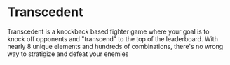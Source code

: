 # Transcedent
Transcedent is a knockback based fighter game where your goal is to knock off opponents and "transcend" to the top of the leaderboard. With nearly 8 unique elements and hundreds of combinations, there's no wrong way to stratigize and defeat your enemies
